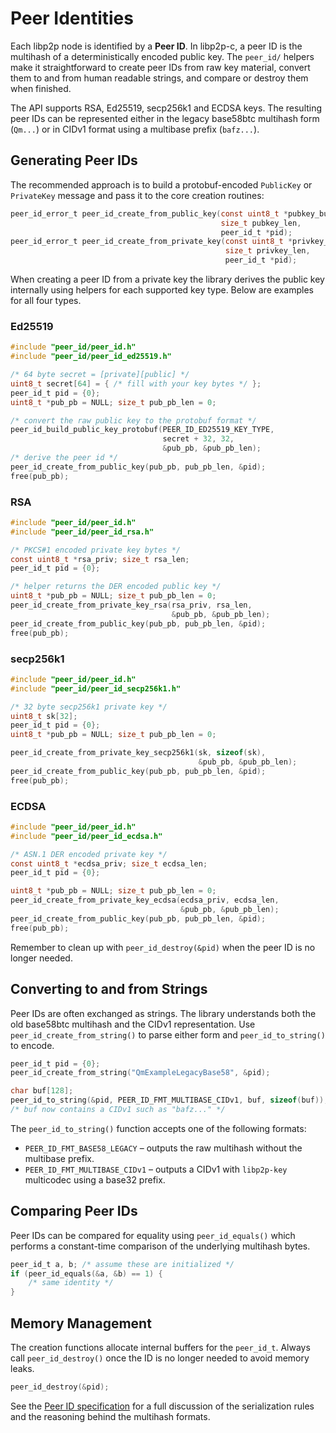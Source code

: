 # Peer Identities

Each libp2p node is identified by a **Peer ID**. In libp2p-c, a peer ID is the multihash of a deterministically encoded public key. The `peer_id/` helpers make it straightforward to create peer IDs from raw key material, convert them to and from human readable strings, and compare or destroy them when finished.

The API supports RSA, Ed25519, secp256k1 and ECDSA keys. The resulting peer IDs can be represented either in the legacy base58btc multihash form (`Qm...`) or in CIDv1 format using a multibase prefix (`bafz...`).

## Generating Peer IDs

The recommended approach is to build a protobuf-encoded `PublicKey` or `PrivateKey` message and pass it to the core creation routines:

```c
peer_id_error_t peer_id_create_from_public_key(const uint8_t *pubkey_buf,
                                               size_t pubkey_len,
                                               peer_id_t *pid);
peer_id_error_t peer_id_create_from_private_key(const uint8_t *privkey_buf,
                                                size_t privkey_len,
                                                peer_id_t *pid);
```

When creating a peer ID from a private key the library derives the public key internally using helpers for each supported key type. Below are examples for all four types.

### Ed25519

```c
#include "peer_id/peer_id.h"
#include "peer_id/peer_id_ed25519.h"

/* 64 byte secret = [private][public] */
uint8_t secret[64] = { /* fill with your key bytes */ };
peer_id_t pid = {0};
uint8_t *pub_pb = NULL; size_t pub_pb_len = 0;

/* convert the raw public key to the protobuf format */
peer_id_build_public_key_protobuf(PEER_ID_ED25519_KEY_TYPE,
                                  secret + 32, 32,
                                  &pub_pb, &pub_pb_len);
/* derive the peer id */
peer_id_create_from_public_key(pub_pb, pub_pb_len, &pid);
free(pub_pb);
```

### RSA

```c
#include "peer_id/peer_id.h"
#include "peer_id/peer_id_rsa.h"

/* PKCS#1 encoded private key bytes */
const uint8_t *rsa_priv; size_t rsa_len;
peer_id_t pid = {0};

/* helper returns the DER encoded public key */
uint8_t *pub_pb = NULL; size_t pub_pb_len = 0;
peer_id_create_from_private_key_rsa(rsa_priv, rsa_len,
                                    &pub_pb, &pub_pb_len);
peer_id_create_from_public_key(pub_pb, pub_pb_len, &pid);
free(pub_pb);
```

### secp256k1

```c
#include "peer_id/peer_id.h"
#include "peer_id/peer_id_secp256k1.h"

/* 32 byte secp256k1 private key */
uint8_t sk[32];
peer_id_t pid = {0};
uint8_t *pub_pb = NULL; size_t pub_pb_len = 0;

peer_id_create_from_private_key_secp256k1(sk, sizeof(sk),
                                          &pub_pb, &pub_pb_len);
peer_id_create_from_public_key(pub_pb, pub_pb_len, &pid);
free(pub_pb);
```

### ECDSA

```c
#include "peer_id/peer_id.h"
#include "peer_id/peer_id_ecdsa.h"

/* ASN.1 DER encoded private key */
const uint8_t *ecdsa_priv; size_t ecdsa_len;
peer_id_t pid = {0};

uint8_t *pub_pb = NULL; size_t pub_pb_len = 0;
peer_id_create_from_private_key_ecdsa(ecdsa_priv, ecdsa_len,
                                      &pub_pb, &pub_pb_len);
peer_id_create_from_public_key(pub_pb, pub_pb_len, &pid);
free(pub_pb);
```

Remember to clean up with `peer_id_destroy(&pid)` when the peer ID is no longer needed.

## Converting to and from Strings

Peer IDs are often exchanged as strings. The library understands both the old base58btc multihash and the CIDv1 representation. Use `peer_id_create_from_string()` to parse either form and `peer_id_to_string()` to encode.

```c
peer_id_t pid = {0};
peer_id_create_from_string("QmExampleLegacyBase58", &pid);

char buf[128];
peer_id_to_string(&pid, PEER_ID_FMT_MULTIBASE_CIDv1, buf, sizeof(buf));
/* buf now contains a CIDv1 such as "bafz..." */
```

The `peer_id_to_string()` function accepts one of the following formats:

- `PEER_ID_FMT_BASE58_LEGACY` – outputs the raw multihash without the multibase prefix.
- `PEER_ID_FMT_MULTIBASE_CIDv1` – outputs a CIDv1 with `libp2p-key` multicodec using a base32 prefix.

## Comparing Peer IDs

Peer IDs can be compared for equality using `peer_id_equals()` which performs a constant-time comparison of the underlying multihash bytes.

```c
peer_id_t a, b; /* assume these are initialized */
if (peer_id_equals(&a, &b) == 1) {
    /* same identity */
}
```

## Memory Management

The creation functions allocate internal buffers for the `peer_id_t`. Always call `peer_id_destroy()` once the ID is no longer needed to avoid memory leaks.

```c
peer_id_destroy(&pid);
```

See the [Peer ID specification](../specs/peer-ids/peer-ids.md) for a full discussion of the serialization rules and the reasoning behind the multihash formats.
